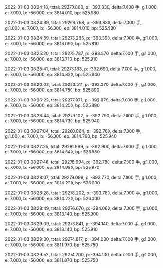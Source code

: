 2022-01-03 08:24:18, total: 29270.860, p: -393.830, delta:7.000 手, g:1.000, e: 7.000, b: -56.000, ep: 3814.010, bp: 525.980

2022-01-03 08:24:39, total: 29268.768, p: -393.830, delta:7.000 手, g:1.000, e: 7.000, b: -56.000, ep: 3814.010, bp: 525.980

2022-01-03 08:24:59, total: 29273.265, p: -393.390, delta:7.000 手, g:1.000, e: 7.000, b: -56.000, ep: 3813.090, bp: 525.810

2022-01-03 08:25:20, total: 29275.787, p: -393.570, delta:7.000 手, g:1.000, e: 7.000, b: -56.000, ep: 3813.710, bp: 525.910

2022-01-03 08:25:41, total: 29275.183, p: -392.690, delta:7.000 手, g:1.000, e: 7.000, b: -56.000, ep: 3814.830, bp: 525.940

2022-01-03 08:26:02, total: 29283.511, p: -392.370, delta:7.000 手, g:1.000, e: 7.000, b: -56.000, ep: 3814.750, bp: 525.890

2022-01-03 08:26:23, total: 29277.871, p: -392.870, delta:7.000 手, g:1.000, e: 7.000, b: -56.000, ep: 3814.250, bp: 525.890

2022-01-03 08:26:44, total: 29279.102, p: -392.790, delta:7.000 手, g:1.000, e: 7.000, b: -56.000, ep: 3814.730, bp: 525.940

2022-01-03 08:27:04, total: 29280.864, p: -392.760, delta:7.000 手, g:1.000, e: 7.000, b: -56.000, ep: 3814.760, bp: 525.940

2022-01-03 08:27:25, total: 29281.999, p: -392.900, delta:7.000 手, g:1.000, e: 7.000, b: -56.000, ep: 3814.540, bp: 525.930

2022-01-03 08:27:46, total: 29278.994, p: -392.780, delta:7.000 手, g:1.000, e: 7.000, b: -56.000, ep: 3814.980, bp: 525.970

2022-01-03 08:28:07, total: 29279.099, p: -393.770, delta:7.000 手, g:1.000, e: 7.000, b: -56.000, ep: 3814.230, bp: 526.000

2022-01-03 08:28:28, total: 29278.202, p: -393.780, delta:7.000 手, g:1.000, e: 7.000, b: -56.000, ep: 3814.220, bp: 526.000

2022-01-03 08:28:49, total: 29276.670, p: -394.060, delta:7.000 手, g:1.000, e: 7.000, b: -56.000, ep: 3813.140, bp: 525.900

2022-01-03 08:29:09, total: 29273.841, p: -394.140, delta:7.000 手, g:1.000, e: 7.000, b: -56.000, ep: 3813.140, bp: 525.910

2022-01-03 08:29:30, total: 29274.817, p: -394.030, delta:7.000 手, g:1.000, e: 7.000, b: -56.000, ep: 3811.970, bp: 525.750

2022-01-03 08:29:52, total: 29274.700, p: -394.130, delta:7.000 手, g:1.000, e: 7.000, b: -56.000, ep: 3811.870, bp: 525.750